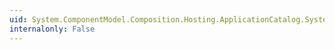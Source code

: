 ```yaml
---
uid: System.ComponentModel.Composition.Hosting.ApplicationCatalog.System#ComponentModel#Composition#Primitives#ICompositionElement#Origin
internalonly: False
---
```

